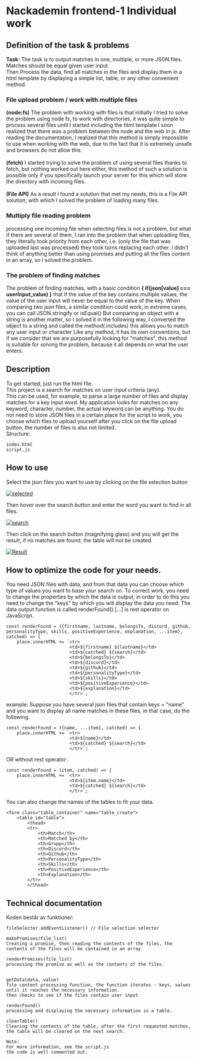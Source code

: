 # Nackademin frontend-1 Individual work

##  Definition of the task & problems

<b>Task:</b> The task is to output matches in one, multiple, or more JSON files.<br>
Matches should be equal given user input.<br>
Then Process the data, find all matches in the files and display them in a html template by displaying
a simple list, table, or any other convenient method.

<h3>File upload problem / work with multiple files</h3>
<b>(node:fs)</b>
The problem with working with files is that initially I tried to solve the problem using
node fs, to work with directories, it was quite simple to process several files until I started including the html template
I soon realized that there was a problem between the node and the web in js. After reading the documentation, I realized that this method is simply impossible to use when working with the web,
due to the fact that it is extremely unsafe and browsers do not allow this.<br></br>
<b>(fetch)</b>
I started trying to solve the problem of using several files thanks to fetch, but nothing worked out here either, 
this method of such a solution is possible only if you specifically launch your server for this which will store the directory with incoming files.<br></br>
<b>(File API)</b>
As a result I found a solution that met my needs, this is a File API solution, with which I solved the problem of loading many files.

<h3>Multiply file reading problem</h3>
processing one incoming file when selecting files is not a problem, but what if there are several of them, 
I ran into the problem that when uploading files, they literally took priority from each other, i.e. (only the file that was uploaded last was processed) they took turns replacing each other.
I didn't think of anything better than using promises and putting all the files content in an array, so I solved the problem.
<h3>The problem of finding matches</h3>
The problem of finding matches, with a basic condition <b>{  if(json[value] === userInput_value) }</b>
that if the value of the key contains multiple values, the value of the user input will never be equal to the value of the key.
When comparing two json files, a similar condition could work, in extreme cases, you can call JSON.stringify or isEqual()
But comparing an object with a string is another matter, so I solved it in the following way,
I converted the object to a string and called the method(.includes) this allows you to match any user input or character
Like any method, it has its own conventions, but if we consider that we are purposefully looking for "matches", 
this method is suitable for solving the problem, because it all depends on what the user enters.

## Description
To get started, just run the html file.
<br>This project is a search for matches on user input criteria (any).</br>
This can be used, for example, to parse a large number of files and display matches for a key input word.
My application looks for matches on any keyword, character, number, the actual keyword can be anything.
You do not need to store JSON files in a certain place for the script to work, you choose which files to upload yourself
after you click on the file upload button, the number of files is also not limited.
<br>Structure:</br>
```
index.html
script.js
```


## How to use
Select the json files you want to use by clicking on the file selection button

<a href="https://imgbb.com/"><img src="https://i.ibb.co/q9hVMC9/selected.png" alt="selected" border="0"></a>

Then hover over the search button and enter the word you want to find in all files.

<a href="https://imgbb.com/"><img src="https://i.ibb.co/Ybmzby3/search.png" alt="search" border="0"></a>

Then click on the search button (magnifying glass) and you will get the result, if no matches are found, the table will not be created.

<a href="https://ibb.co/y8k6XfC"><img src="https://i.ibb.co/Xz57b2P/Result.png" alt="Result" border="0"></a>


## How to optimize the code for your needs.
You need JSON files with data, and from that data you can choose which type of values you want to base your search on.
To correct work, you need to change the properties by which the data is output, in order to do this you need to change the "keys" by which you will display the data you need.
The data output function is called renderFound() 
[...] is rest operator on JavaScript.
```
const renderFound = ({firstname, lastname, belongsTo, discord, github, personalityType, skills, positiveExperience, explanation, ...item}, catched) => {
    place.innerHTML += `<tr>
                        <td>${firstname} ${lastname}</td>
                        <td>${catched} ${search}</td>
                        <td>${belongsTo}</td>
                        <td>${discord}</td>
                        <td>${github}</td>
                        <td>${personalityType}</td>
                        <td>${skills}</td>
                        <td>${positiveExperience}</td>
                        <td>${explanation}</td>
                        </tr>`;
```
example:
Suppose you have several json files that contain keys = "name" and you want to display all name matches in these files, in that case, do the following.
```
const renderFound = ({name, ...item}, catched) => {
    place.innerHTML += `<tr>
                        <td>${name}</td>
                        <td>${catched} ${search}</td>
                        </tr>`;
```
OR without rest operator:
```
const renderFound = (item, catched) => {
    place.innerHTML += `<tr>
                        <td>${item.name}</td>
                        <td>${catched} ${search}</td>
                        </tr>`;
```
You can also change the names of the tables to fit your data.
```
<form class="table_container" name="table_create">
    <table id="table">
        <thead>
        <tr>
            <th>Match</th>
            <th>Matched by</th>
            <th>Grupp</th>
            <th>Discord</th>
            <th>Github</th>
            <th>PersonalityType</th>
            <th>Skills</th>
            <th>PositiveExperience</th>
            <th>Explanation</th>
        </tr>
        </thead>
```



## Technical documentation

Koden består av funktioner:
```
fileSelector.addEventListener() // File selection selector

makePromises(file_list)
Creating a promise, then reading the contents of the files, the contents of the files will be contained in an array

renderPromises(file_list)
processing the promise as well as the contents of the files.


getData(data, value)
file content processing function, the function iterates - keys, values until it reaches the necessary information.
then checks to see if the files contain user input

renderFound()
processing and displaying the necessary information in a table.

clearTable()
Clearing the contents of the table, after the first requested matches, the table will be cleared on the next search.

Note: 
For more information, see the script.js
the code is well commented out.
```
